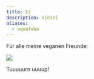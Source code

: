 ```yaml
---
title: Ei
description: eieiei
aliases:
  - aquafaba
---
```


Für alle meine veganen Freunde:

![](https://media.giphy.com/media/X4M6homF66qFq/source.gif)

Tuuuuurn uuuup!
